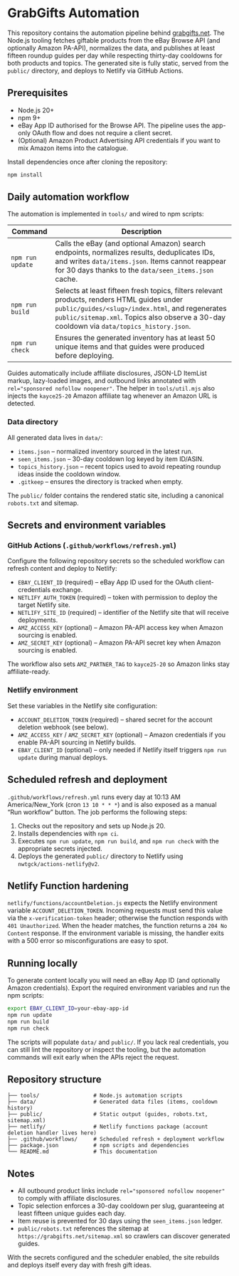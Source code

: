 # GrabGifts Automation

This repository contains the automation pipeline behind [grabgifts.net](https://grabgifts.net). The Node.js tooling fetches
giftable products from the eBay Browse API (and optionally Amazon PA-API), normalizes the data, and publishes at least fifteen
roundup guides per day while respecting thirty-day cooldowns for both products and topics. The generated site is fully static,
served from the `public/` directory, and deploys to Netlify via GitHub Actions.

## Prerequisites

- Node.js 20+
- npm 9+
- eBay App ID authorised for the Browse API. The pipeline uses the app-only OAuth flow and does not require a client secret.
- (Optional) Amazon Product Advertising API credentials if you want to mix Amazon items into the catalogue.

Install dependencies once after cloning the repository:

```bash
npm install
```

## Daily automation workflow

The automation is implemented in `tools/` and wired to npm scripts:

| Command | Description |
| --- | --- |
| `npm run update` | Calls the eBay (and optional Amazon) search endpoints, normalizes results, deduplicates IDs, and writes `data/items.json`. Items cannot reappear for 30 days thanks to the `data/seen_items.json` cache. |
| `npm run build` | Selects at least fifteen fresh topics, filters relevant products, renders HTML guides under `public/guides/<slug>/index.html`, and regenerates `public/sitemap.xml`. Topics also observe a 30-day cooldown via `data/topics_history.json`. |
| `npm run check` | Ensures the generated inventory has at least 50 unique items and that guides were produced before deploying. |

Guides automatically include affiliate disclosures, JSON-LD ItemList markup, lazy-loaded images, and outbound links annotated with
`rel="sponsored nofollow noopener"`. The helper in `tools/util.mjs` also injects the `kayce25-20` Amazon affiliate tag whenever an
Amazon URL is detected.

### Data directory

All generated data lives in `data/`:

- `items.json` – normalized inventory sourced in the latest run.
- `seen_items.json` – 30-day cooldown log keyed by item ID/ASIN.
- `topics_history.json` – recent topics used to avoid repeating roundup ideas inside the cooldown window.
- `.gitkeep` – ensures the directory is tracked when empty.

The `public/` folder contains the rendered static site, including a canonical `robots.txt` and sitemap.

## Secrets and environment variables

### GitHub Actions (`.github/workflows/refresh.yml`)

Configure the following repository secrets so the scheduled workflow can refresh content and deploy to Netlify:

- `EBAY_CLIENT_ID` (required) – eBay App ID used for the OAuth client-credentials exchange.
- `NETLIFY_AUTH_TOKEN` (required) – token with permission to deploy the target Netlify site.
- `NETLIFY_SITE_ID` (required) – identifier of the Netlify site that will receive deployments.
- `AMZ_ACCESS_KEY` (optional) – Amazon PA-API access key when Amazon sourcing is enabled.
- `AMZ_SECRET_KEY` (optional) – Amazon PA-API secret key when Amazon sourcing is enabled.

The workflow also sets `AMZ_PARTNER_TAG` to `kayce25-20` so Amazon links stay affiliate-ready.

### Netlify environment

Set these variables in the Netlify site configuration:

- `ACCOUNT_DELETION_TOKEN` (required) – shared secret for the account deletion webhook (see below).
- `AMZ_ACCESS_KEY` / `AMZ_SECRET_KEY` (optional) – Amazon credentials if you enable PA-API sourcing in Netlify builds.
- `EBAY_CLIENT_ID` (optional) – only needed if Netlify itself triggers `npm run update` during manual deploys.

## Scheduled refresh and deployment

`.github/workflows/refresh.yml` runs every day at 10:13 AM America/New_York (cron `13 10 * * *`) and is also exposed as a
manual “Run workflow” button. The job performs the following steps:

1. Checks out the repository and sets up Node.js 20.
2. Installs dependencies with `npm ci`.
3. Executes `npm run update`, `npm run build`, and `npm run check` with the appropriate secrets injected.
4. Deploys the generated `public/` directory to Netlify using `nwtgck/actions-netlify@v2`.

## Netlify Function hardening

`netlify/functions/accountDeletion.js` expects the Netlify environment variable `ACCOUNT_DELETION_TOKEN`. Incoming requests must
send this value via the `x-verification-token` header; otherwise the function responds with `401 Unauthorized`. When the header
matches, the function returns a `204 No Content` response. If the environment variable is missing, the handler exits with a 500
error so misconfigurations are easy to spot.

## Running locally

To generate content locally you will need an eBay App ID (and optionally Amazon credentials). Export the required environment
variables and run the npm scripts:

```bash
export EBAY_CLIENT_ID=your-ebay-app-id
npm run update
npm run build
npm run check
```

The scripts will populate `data/` and `public/`. If you lack real credentials, you can still lint the repository or inspect the
tooling, but the automation commands will exit early when the APIs reject the request.

## Repository structure

```
├── tools/                 # Node.js automation scripts
├── data/                  # Generated data files (items, cooldown history)
├── public/                # Static output (guides, robots.txt, sitemap.xml)
├── netlify/               # Netlify functions package (account deletion handler lives here)
├── .github/workflows/     # Scheduled refresh + deployment workflow
├── package.json           # npm scripts and dependencies
└── README.md              # This documentation
```

## Notes

- All outbound product links include `rel="sponsored nofollow noopener"` to comply with affiliate disclosures.
- Topic selection enforces a 30-day cooldown per slug, guaranteeing at least fifteen unique guides each day.
- Item reuse is prevented for 30 days using the `seen_items.json` ledger.
- `public/robots.txt` references the sitemap at `https://grabgifts.net/sitemap.xml` so crawlers can discover generated guides.

With the secrets configured and the scheduler enabled, the site rebuilds and deploys itself every day with fresh gift ideas.
